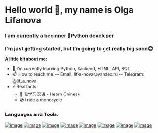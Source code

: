 # Hello world 👋, my name is Olga Lifanova
### I am currently a beginner 🐍Python developer
### I'm just getting started, but I'm going to get really big soon😊
**A little bit about me:**
- 🌱 I’m currently learning Python, Backend, HTML, API, SQL
- 📫 How to reach me:
  -- Email: lif-a-nova@yandex.ru
  -- Telegram: @lif_a_nova
- ⚡ Real facts:
    - 🐲 我学习汉语 - I learn Chinese 
    - 💿 I ride a monocycle

### Languages and Tools:
[![image](https://www.vectorlogo.zone/logos/python/python-ar21.svg)](https://www.python.org/doc/)   [![image](https://www.vectorlogo.zone/logos/djangoproject/djangoproject-ar21.svg)](https://docs.djangoproject.com/en/4.2/) [![image](https://www.vectorlogo.zone/logos/docker/docker-icon.svg)](https://docs.docker.com/docker-hub/quickstart/) [![image](https://www.vectorlogo.zone/logos/postgresql/postgresql-horizontal.svg)](https://www.postgresql.org/docs/) [![image](https://www.vectorlogo.zone/logos/ubuntu/ubuntu-ar21.svg)](https://help.ubuntu.com/) [![image](https://www.vectorlogo.zone/logos/gunicorn/gunicorn-ar21.svg)](https://docs.gunicorn.org/en/stable/) [![image](https://www.vectorlogo.zone/logos/nginx/nginx-ar21.svg)](https://docs.nginx.com/) [![image](https://www.vectorlogo.zone/logos/getpostman/getpostman-ar21.svg)](https://www.postman.com/)
